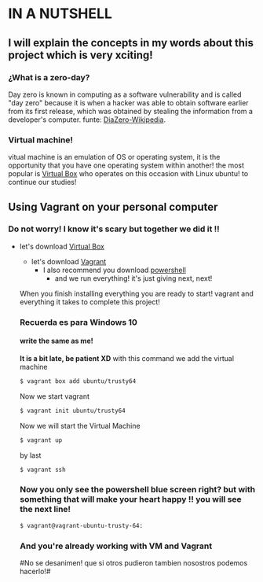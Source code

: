 # IN A NUTSHELL
## I will explain the concepts in my words about this project which is very xciting!

### **¿What is a zero-day?**
Day zero is known in computing as a software vulnerability and is called "day zero" because it is when a hacker was able to obtain software earlier from its first release, which was obtained by stealing the information from a developer's computer.
funte: [DiaZero-Wikipedia](https://en.wikipedia.org/wiki/Zero-day_(computing)).

### **Virtual machine!**
vitual machine is an emulation of OS or operating system, it is the opportunity that you have one operating system within another! the most popular is [Virtual Box](https://www.virtualbox.org/wiki/Downloads) who operates on this occasion with Linux ubuntu! to continue our studies!


## **Using Vagrant on your personal computer**
### Do not worry! I know it's scary but together we did it !!
  - let's download [Virtual Box](https://www.virtualbox.org/wiki/Downloads)
    - let's download [Vagrant](https://www.vagrantup.com/downloads.html)
      - I also recommend you download [powershell](https://docs.microsoft.com/en-us/powershell/scripting/windows-powershell/install/installing-windows-powershell?view=powershell-7)
        - and we run everything! it's just giving next, next!

	When you finish installing everything you are ready to start! vagrant and everything it takes to complete this project!

	### **Recuerda es para Windows 10**
	#### write the same as me!
	**It is a bit late, be patient XD**
	with this command we add the virtual machine
	```sh
	$ vagrant box add ubuntu/trusty64
	```
	Now we start vagrant
	```sh
	$ vagrant init ubuntu/trusty64
	```
	Now we will start the Virtual Machine
	```sh
	$ vagrant up
	```
	by last
	```sh
	$ vagrant ssh
	```

	### **Now you only see the powershell blue screen right? but with something that will make your heart happy !! you will see the next line!**

	```sh
	$ vagrant@vagrant-ubuntu-trusty-64:
	```
	### **And you're already working with VM and Vagrant**
	#No se desanimen! que si otros pudieron tambien nosostros podemos hacerlo!#
